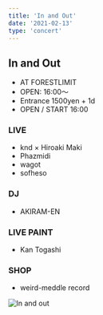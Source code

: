 ```yaml
---
title: 'In and Out'
date: '2021-02-13'
type: 'concert'
---
```


## In and Out
* AT  FORESTLIMIT
* OPEN: 16:00～
* Entrance 1500yen + 1d
* OPEN / START 16:00

### LIVE
* knd × Hiroaki Maki
* Phazmidi
* wagot
* sofheso

### DJ
* AKIRAM-EN

### LIVE PAINT
* Kan Togashi

### SHOP
* weird-meddle record

![In and out](https://twitter.com/TohruIioka/status/1358139597083926529/photo/1)